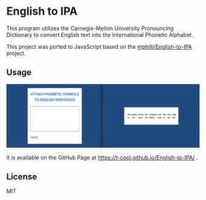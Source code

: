 # English to IPA

This program utilizes the Carnegie-Mellon University Pronouncing Dictionary to convert English text into the International Phonetic Alphabet.

This project was ported to JavaScript based on the [mphilli/English-to-IPA](https://github.com/mphilli/English-to-IPA) project.


## Usage

![screenshots.png](./screenshots.png)

It is available on the GitHub Page at https://t-cool.github.io/English-to-IPA/ .


## License

MIT
